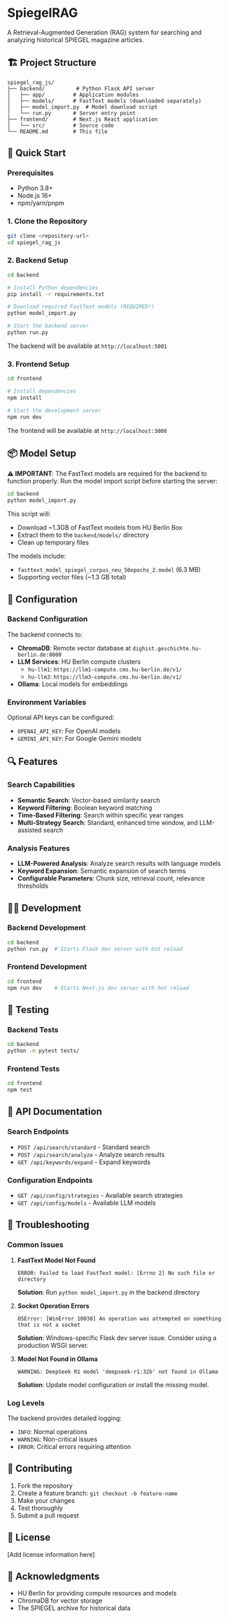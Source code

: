 # SpiegelRAG

A Retrieval-Augmented Generation (RAG) system for searching and analyzing historical SPIEGEL magazine articles.

## 🏗️ Project Structure

```
spiegel_rag_js/
├── backend/          # Python Flask API server
│   ├── app/         # Application modules
│   ├── models/      # FastText models (downloaded separately)
│   ├── model_import.py  # Model download script
│   └── run.py       # Server entry point
├── frontend/        # Next.js React application
│   └── src/         # Source code
└── README.md        # This file
```

## 🚀 Quick Start

### Prerequisites

- Python 3.8+
- Node.js 16+
- npm/yarn/pnpm

### 1. Clone the Repository

```bash
git clone <repository-url>
cd spiegel_rag_js
```

### 2. Backend Setup

```bash
cd backend

# Install Python dependencies
pip install -r requirements.txt

# Download required FastText models (REQUIRED!)
python model_import.py

# Start the backend server
python run.py
```

The backend will be available at `http://localhost:5001`

### 3. Frontend Setup

```bash
cd frontend

# Install dependencies
npm install

# Start the development server
npm run dev
```

The frontend will be available at `http://localhost:3000`

## 📦 Model Setup

**⚠️ IMPORTANT**: The FastText models are required for the backend to function properly. Run the model import script before starting the server:

```bash
cd backend
python model_import.py
```

This script will:
- Download ~1.3GB of FastText models from HU Berlin Box
- Extract them to the `backend/models/` directory
- Clean up temporary files

The models include:
- `fasttext_model_spiegel_corpus_neu_50epochs_2.model` (6.3 MB)
- Supporting vector files (~1.3 GB total)

## 🔧 Configuration

### Backend Configuration

The backend connects to:
- **ChromaDB**: Remote vector database at `dighist.geschichte.hu-berlin.de:8000`
- **LLM Services**: HU Berlin compute clusters
  - `hu-llm1`: `https://llm1-compute.cms.hu-berlin.de/v1/`
  - `hu-llm3`: `https://llm3-compute.cms.hu-berlin.de/v1/`
- **Ollama**: Local models for embeddings

### Environment Variables

Optional API keys can be configured:
- `OPENAI_API_KEY`: For OpenAI models
- `GEMINI_API_KEY`: For Google Gemini models

## 🔍 Features

### Search Capabilities
- **Semantic Search**: Vector-based similarity search
- **Keyword Filtering**: Boolean keyword matching
- **Time-Based Filtering**: Search within specific year ranges
- **Multi-Strategy Search**: Standard, enhanced time window, and LLM-assisted search

### Analysis Features
- **LLM-Powered Analysis**: Analyze search results with language models
- **Keyword Expansion**: Semantic expansion of search terms
- **Configurable Parameters**: Chunk size, retrieval count, relevance thresholds

## 🏃‍♂️ Development

### Backend Development

```bash
cd backend
python run.py  # Starts Flask dev server with hot reload
```

### Frontend Development

```bash
cd frontend
npm run dev    # Starts Next.js dev server with hot reload
```

## 🧪 Testing

### Backend Tests

```bash
cd backend
python -m pytest tests/
```

### Frontend Tests

```bash
cd frontend
npm test
```

## 📝 API Documentation

### Search Endpoints

- `POST /api/search/standard` - Standard search
- `POST /api/search/analyze` - Analyze search results
- `GET /api/keywords/expand` - Expand keywords

### Configuration Endpoints

- `GET /api/config/strategies` - Available search strategies
- `GET /api/config/models` - Available LLM models

## 🐛 Troubleshooting

### Common Issues

1. **FastText Model Not Found**
   ```
   ERROR: Failed to load FastText model: [Errno 2] No such file or directory
   ```
   **Solution**: Run `python model_import.py` in the backend directory

2. **Socket Operation Errors**
   ```
   OSError: [WinError 10038] An operation was attempted on something that is not a socket
   ```
   **Solution**: Windows-specific Flask dev server issue. Consider using a production WSGI server.

3. **Model Not Found in Ollama**
   ```
   WARNING: DeepSeek R1 model 'deepseek-r1:32b' not found in Ollama
   ```
   **Solution**: Update model configuration or install the missing model.

### Log Levels

The backend provides detailed logging:
- `INFO`: Normal operations
- `WARNING`: Non-critical issues
- `ERROR`: Critical errors requiring attention

## 🤝 Contributing

1. Fork the repository
2. Create a feature branch: `git checkout -b feature-name`
3. Make your changes
4. Test thoroughly
5. Submit a pull request

## 📄 License

[Add license information here]

## 🙏 Acknowledgments

- HU Berlin for providing compute resources and models
- ChromaDB for vector storage
- The SPIEGEL archive for historical data
